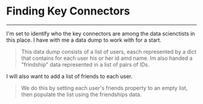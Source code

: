 # Finding Key Connectors

___

I'm set to identify who the key connectors are among the data scienctists in this place. I have with me a data dump to work with for a start.
> This data dump consists of a list of users, easch represented by a dict that contains for each user his or her id amd name. Im also handed a "frindship" data represented in a list of pairs of IDs.

I will also want to add a list of friends to each user. 
> We do this by setting each user's friends property to an empty list, then populate the list using the friendships data.
